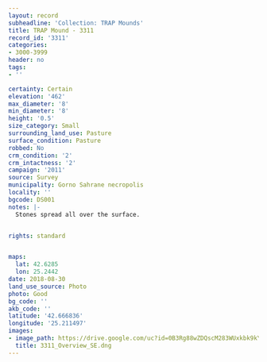 ```yaml
---
layout: record
subheadline: 'Collection: TRAP Mounds'
title: TRAP Mound - 3311
record_id: '3311'
categories:
- 3000-3999
header: no
tags:
- ''

certainty: Certain
elevation: '462'
max_diameter: '8'
min_diameter: '8'
height: '0.5'
size_category: Small
surrounding_land_use: Pasture
surface_condition: Pasture
robbed: No
crm_condition: '2'
crm_intactness: '2'
campaign: '2011'
source: Survey
municipality: Gorno Sahrane necropolis
locality: ''
bgcode: DS001
notes: |-
  Stones spread all over the surface.


rights: standard


maps:
  lat: 42.6285
  lon: 25.2442
date: 2018-08-30
land_use_source: Photo
photo: Good
bg_code: ''
akb_code: ''
latitude: '42.666836'
longitude: '25.211497'
images:
- image_path: https://drive.google.com/uc?id=0B3Rg88wZDQscM283WUxkbk9kYUE
  title: 3311_Overview_SE.dng
---
```

